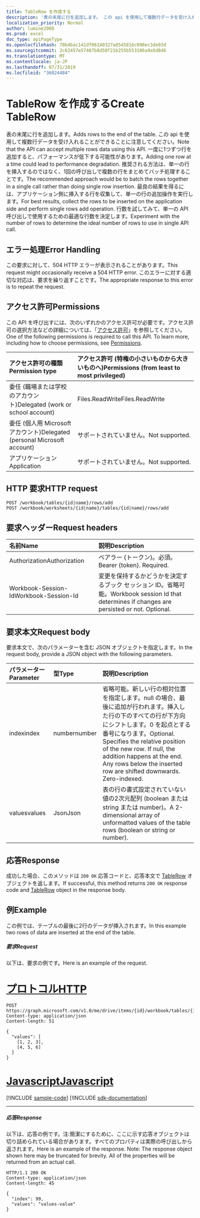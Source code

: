 ```yaml
---
title: TableRow を作成する
description: '表の末尾に行を追加します。 この api を使用して複数行データを受け入れることができることに注意してください。 一度に1つずつ行を追加すると、パフォーマンスが低下する可能性があります。 推奨される方法は、単一の行を挿入するのではなく、1回の呼び出しで複数の行をまとめてバッチ処理することです。 最良の結果を得るには、アプリケーション側に挿入する行を収集して、単一の行の追加操作を実行します。 行数を試してみて、単一の API 呼び出しで使用するための最適な行数を決定します。 '
localization_priority: Normal
author: lumine2008
ms.prod: excel
doc_type: apiPageType
ms.openlocfilehash: 70b4bac141df06140327a8545816c098ec3de93d
ms.sourcegitcommit: 2c62457e57467b8d50f21b255b553106a9a5d8d6
ms.translationtype: MT
ms.contentlocale: ja-JP
ms.lasthandoff: 07/31/2019
ms.locfileid: "36024484"
---
```

# <a name="create-tablerow"></a><span data-ttu-id="ebc84-108">TableRow を作成する</span><span class="sxs-lookup"><span data-stu-id="ebc84-108">Create TableRow</span></span>

<span data-ttu-id="ebc84-109">表の末尾に行を追加します。</span><span class="sxs-lookup"><span data-stu-id="ebc84-109">Adds rows to the end of the table.</span></span> <span data-ttu-id="ebc84-110">この api を使用して複数行データを受け入れることができることに注意してください。</span><span class="sxs-lookup"><span data-stu-id="ebc84-110">Note that the API can accept multiple rows data using this API.</span></span> <span data-ttu-id="ebc84-111">一度に1つずつ行を追加すると、パフォーマンスが低下する可能性があります。</span><span class="sxs-lookup"><span data-stu-id="ebc84-111">Adding one row at a time could lead to performance degradation.</span></span> <span data-ttu-id="ebc84-112">推奨される方法は、単一の行を挿入するのではなく、1回の呼び出しで複数の行をまとめてバッチ処理することです。</span><span class="sxs-lookup"><span data-stu-id="ebc84-112">The recommended approach would be to batch the rows together in a single call rather than doing single row insertion.</span></span> <span data-ttu-id="ebc84-113">最良の結果を得るには、アプリケーション側に挿入する行を収集して、単一の行の追加操作を実行します。</span><span class="sxs-lookup"><span data-stu-id="ebc84-113">For best results, collect the rows to be inserted on the application side and perform single rows add operation.</span></span> <span data-ttu-id="ebc84-114">行数を試してみて、単一の API 呼び出しで使用するための最適な行数を決定します。</span><span class="sxs-lookup"><span data-stu-id="ebc84-114">Experiment with the number of rows to determine the ideal number of rows to use in single API call.</span></span> 

## <a name="error-handling"></a><span data-ttu-id="ebc84-115">エラー処理</span><span class="sxs-lookup"><span data-stu-id="ebc84-115">Error Handling</span></span>

<span data-ttu-id="ebc84-116">この要求に対して、504 HTTP エラーが表示されることがあります。</span><span class="sxs-lookup"><span data-stu-id="ebc84-116">This request might occasionally receive a 504 HTTP error.</span></span> <span data-ttu-id="ebc84-117">このエラーに対する適切な対応は、要求を繰り返すことです。</span><span class="sxs-lookup"><span data-stu-id="ebc84-117">The appropriate response to this error is to repeat the request.</span></span>

## <a name="permissions"></a><span data-ttu-id="ebc84-118">アクセス許可</span><span class="sxs-lookup"><span data-stu-id="ebc84-118">Permissions</span></span>
<span data-ttu-id="ebc84-p104">この API を呼び出すには、次のいずれかのアクセス許可が必要です。アクセス許可の選択方法などの詳細については、「[アクセス許可](/graph/permissions-reference)」を参照してください。</span><span class="sxs-lookup"><span data-stu-id="ebc84-p104">One of the following permissions is required to call this API. To learn more, including how to choose permissions, see [Permissions](/graph/permissions-reference).</span></span>

|<span data-ttu-id="ebc84-121">アクセス許可の種類</span><span class="sxs-lookup"><span data-stu-id="ebc84-121">Permission type</span></span>      | <span data-ttu-id="ebc84-122">アクセス許可 (特権の小さいものから大きいものへ)</span><span class="sxs-lookup"><span data-stu-id="ebc84-122">Permissions (from least to most privileged)</span></span>              |
|:--------------------|:---------------------------------------------------------|
|<span data-ttu-id="ebc84-123">委任 (職場または学校のアカウント)</span><span class="sxs-lookup"><span data-stu-id="ebc84-123">Delegated (work or school account)</span></span> | <span data-ttu-id="ebc84-124">Files.ReadWrite</span><span class="sxs-lookup"><span data-stu-id="ebc84-124">Files.ReadWrite</span></span>    |
|<span data-ttu-id="ebc84-125">委任 (個人用 Microsoft アカウント)</span><span class="sxs-lookup"><span data-stu-id="ebc84-125">Delegated (personal Microsoft account)</span></span> | <span data-ttu-id="ebc84-126">サポートされていません。</span><span class="sxs-lookup"><span data-stu-id="ebc84-126">Not supported.</span></span>    |
|<span data-ttu-id="ebc84-127">アプリケーション</span><span class="sxs-lookup"><span data-stu-id="ebc84-127">Application</span></span> | <span data-ttu-id="ebc84-128">サポートされていません。</span><span class="sxs-lookup"><span data-stu-id="ebc84-128">Not supported.</span></span> |

## <a name="http-request"></a><span data-ttu-id="ebc84-129">HTTP 要求</span><span class="sxs-lookup"><span data-stu-id="ebc84-129">HTTP request</span></span>
<!-- { "blockType": "ignored" } -->
```http
POST /workbook/tables/{id|name}/rows/add
POST /workbook/worksheets/{id|name}/tables/{id|name}/rows/add

```
## <a name="request-headers"></a><span data-ttu-id="ebc84-130">要求ヘッダー</span><span class="sxs-lookup"><span data-stu-id="ebc84-130">Request headers</span></span>
| <span data-ttu-id="ebc84-131">名前</span><span class="sxs-lookup"><span data-stu-id="ebc84-131">Name</span></span>       | <span data-ttu-id="ebc84-132">説明</span><span class="sxs-lookup"><span data-stu-id="ebc84-132">Description</span></span>|
|:---------------|:----------|
| <span data-ttu-id="ebc84-133">Authorization</span><span class="sxs-lookup"><span data-stu-id="ebc84-133">Authorization</span></span>  | <span data-ttu-id="ebc84-p105">ベアラー {トークン}。必須。</span><span class="sxs-lookup"><span data-stu-id="ebc84-p105">Bearer {token}. Required.</span></span> |
| <span data-ttu-id="ebc84-136">Workbook-Session-Id</span><span class="sxs-lookup"><span data-stu-id="ebc84-136">Workbook-Session-Id</span></span>  | <span data-ttu-id="ebc84-p106">変更を保持するかどうかを決定するブック セッション ID。省略可能。</span><span class="sxs-lookup"><span data-stu-id="ebc84-p106">Workbook session Id that determines if changes are persisted or not. Optional.</span></span>|

## <a name="request-body"></a><span data-ttu-id="ebc84-139">要求本文</span><span class="sxs-lookup"><span data-stu-id="ebc84-139">Request body</span></span>
<span data-ttu-id="ebc84-140">要求本文で、次のパラメーターを含む JSON オブジェクトを指定します。</span><span class="sxs-lookup"><span data-stu-id="ebc84-140">In the request body, provide a JSON object with the following parameters.</span></span>

| <span data-ttu-id="ebc84-141">パラメーター</span><span class="sxs-lookup"><span data-stu-id="ebc84-141">Parameter</span></span>    | <span data-ttu-id="ebc84-142">型</span><span class="sxs-lookup"><span data-stu-id="ebc84-142">Type</span></span>   |<span data-ttu-id="ebc84-143">説明</span><span class="sxs-lookup"><span data-stu-id="ebc84-143">Description</span></span>|
|:---------------|:--------|:----------|
|<span data-ttu-id="ebc84-144">index</span><span class="sxs-lookup"><span data-stu-id="ebc84-144">index</span></span>|<span data-ttu-id="ebc84-145">number</span><span class="sxs-lookup"><span data-stu-id="ebc84-145">number</span></span>|<span data-ttu-id="ebc84-p107">省略可能。新しい行の相対位置を指定します。null の場合、最後に追加が行われます。挿入した行の下のすべての行が下方向にシフトします。0 を起点とする番号になります。</span><span class="sxs-lookup"><span data-stu-id="ebc84-p107">Optional. Specifies the relative position of the new row. If null, the addition happens at the end. Any rows below the inserted row are shifted downwards. Zero-indexed.</span></span>|
|<span data-ttu-id="ebc84-151">values</span><span class="sxs-lookup"><span data-stu-id="ebc84-151">values</span></span>|<span data-ttu-id="ebc84-152">Json</span><span class="sxs-lookup"><span data-stu-id="ebc84-152">Json</span></span>|<span data-ttu-id="ebc84-153">表の行の書式設定されていない値の2次元配列 (boolean または string または number)。</span><span class="sxs-lookup"><span data-stu-id="ebc84-153">A 2-dimensional array of unformatted values of the table rows (boolean or string or number).</span></span>|

## <a name="response"></a><span data-ttu-id="ebc84-154">応答</span><span class="sxs-lookup"><span data-stu-id="ebc84-154">Response</span></span>

<span data-ttu-id="ebc84-155">成功した場合、このメソッドは `200 OK` 応答コードと、応答本文で [TableRow](../resources/tablerow.md) オブジェクトを返します。</span><span class="sxs-lookup"><span data-stu-id="ebc84-155">If successful, this method returns `200 OK` response code and [TableRow](../resources/tablerow.md) object in the response body.</span></span>

## <a name="example"></a><span data-ttu-id="ebc84-156">例</span><span class="sxs-lookup"><span data-stu-id="ebc84-156">Example</span></span>
<span data-ttu-id="ebc84-157">この例では、テーブルの最後に2行のデータが挿入されます。</span><span class="sxs-lookup"><span data-stu-id="ebc84-157">In this example two rows of data are inserted at the end of the table.</span></span> 

##### <a name="request"></a><span data-ttu-id="ebc84-158">要求</span><span class="sxs-lookup"><span data-stu-id="ebc84-158">Request</span></span>
<span data-ttu-id="ebc84-159">以下は、要求の例です。</span><span class="sxs-lookup"><span data-stu-id="ebc84-159">Here is an example of the request.</span></span>

# <a name="httptabhttp"></a>[<span data-ttu-id="ebc84-160">プロトコル</span><span class="sxs-lookup"><span data-stu-id="ebc84-160">HTTP</span></span>](#tab/http)
<!-- {
  "blockType": "request",
  "name": "tablerowcollection_add"
}-->
```http
POST https://graph.microsoft.com/v1.0/me/drive/items/{id}/workbook/tables/{id|name}/rows/add
Content-type: application/json
Content-length: 51

{
  "values": [
    [1, 2, 3],
    [4, 5, 6]
  ]
}
```
# <a name="javascripttabjavascript"></a>[<span data-ttu-id="ebc84-161">Javascript</span><span class="sxs-lookup"><span data-stu-id="ebc84-161">Javascript</span></span>](#tab/javascript)
[!INCLUDE [sample-code](../includes/snippets/javascript/tablerowcollection-add-javascript-snippets.md)]
[!INCLUDE [sdk-documentation](../includes/snippets/snippets-sdk-documentation-link.md)]

---

##### <a name="response"></a><span data-ttu-id="ebc84-162">応答</span><span class="sxs-lookup"><span data-stu-id="ebc84-162">Response</span></span>
<span data-ttu-id="ebc84-p108">以下は、応答の例です。注:簡潔にするために、ここに示す応答オブジェクトは切り詰められている場合があります。すべてのプロパティは実際の呼び出しから返されます。</span><span class="sxs-lookup"><span data-stu-id="ebc84-p108">Here is an example of the response. Note: The response object shown here may be truncated for brevity. All of the properties will be returned from an actual call.</span></span>
<!-- {
  "blockType": "response",
  "truncated": true,
  "@odata.type": "microsoft.graph.workbookTableRow"
} -->
```http
HTTP/1.1 200 OK
Content-type: application/json
Content-length: 45

{
  "index": 99,
  "values": "values-value"
}
```

<!-- uuid: 8fcb5dbc-d5aa-4681-8e31-b001d5168d79
2015-10-25 14:57:30 UTC -->
<!-- {
  "type": "#page.annotation",
  "description": "TableRowCollection: add",
  "keywords": "",
  "section": "documentation",
  "suppressions": [
    "Error: /api-reference/v1.0/api/table-post-rows.md/tablerowcollection_add/values:
      Type mismatch between example and table. Parameter name: values; example type (Collection(Collection)) is a collection, while the table description type (microsoft.graph.Json) is not.",
    "Warning: /api-reference/v1.0/api/table-post-rows.md/tablerowcollection_add/values:
      Inconsistent types between parameter (Collection) and table (None)"
  ],
  "tocPath": ""
}-->
